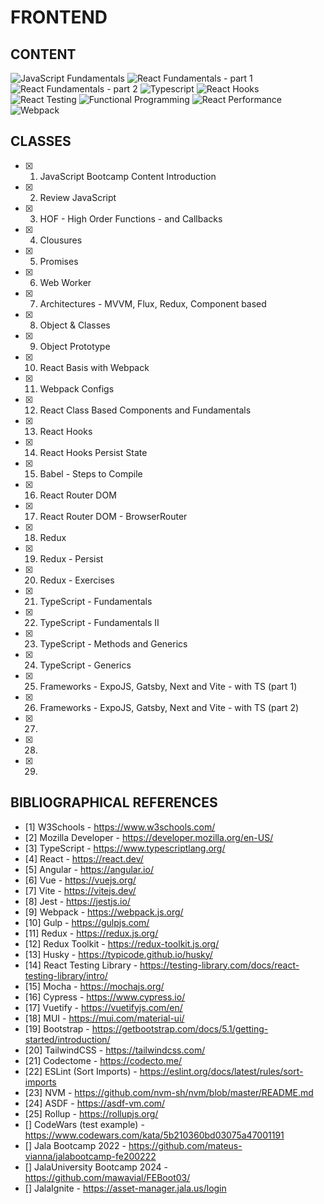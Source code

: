 # FRONTEND

## CONTENT

![JavaScript Fundamentals](assets/images/js_fundamentals.png)
![React Fundamentals - part 1](assets/images/react_fundamentals_part1.png)
![React Fundamentals - part 2](assets/images/react_fundamentals_part2.png)
![Typescript](assets/images/typescript.png)
![React Hooks](assets/images/react_hooks.png)
![React Testing](assets/images/react_testing.png)
![Functional Programming](assets/images/functional_programming.png)
![React Performance](assets/images/react_performance.png)
![Webpack](assets/images/webpack.png)

## CLASSES

- [x] 1. JavaScript Bootcamp Content Introduction
- [x] 2. Review JavaScript
- [x] 3. HOF - High Order Functions - and Callbacks
- [x] 4. Clousures
- [x] 5. Promises
- [x] 6. Web Worker
- [x] 7. Architectures - MVVM, Flux, Redux, Component based
- [x] 8. Object & Classes
- [x] 9. Object Prototype
- [x] 10. React Basis with Webpack
- [x] 11. Webpack Configs
- [x] 12. React Class Based Components and Fundamentals
- [x] 13. React Hooks
- [x] 14. React Hooks Persist State
- [x] 15. Babel - Steps to Compile
- [x] 16. React Router DOM
- [x] 17. React Router DOM - BrowserRouter
- [x] 18. Redux
- [x] 19. Redux - Persist
- [x] 20. Redux - Exercises
- [x] 21. TypeScript - Fundamentals
- [x] 22. TypeScript - Fundamentals II
- [x] 23. TypeScript - Methods and Generics
- [x] 24. TypeScript - Generics
- [x] 25. Frameworks - ExpoJS, Gatsby, Next and Vite - with TS (part 1)
- [x] 26. Frameworks - ExpoJS, Gatsby, Next and Vite - with TS (part 2)
- [x] 27.
- [x] 28.
- [x] 29.

## BIBLIOGRAPHICAL REFERENCES

- [1] W3Schools - https://www.w3schools.com/
- [2] Mozilla Developer - https://developer.mozilla.org/en-US/
- [3] TypeScript - https://www.typescriptlang.org/
- [4] React - https://react.dev/
- [5] Angular - https://angular.io/
- [6] Vue - https://vuejs.org/
- [7] Vite - https://vitejs.dev/
- [8] Jest - https://jestjs.io/
- [9] Webpack - https://webpack.js.org/
- [10] Gulp - https://gulpjs.com/
- [11] Redux - https://redux.js.org/
- [12] Redux Toolkit - https://redux-toolkit.js.org/
- [13] Husky - https://typicode.github.io/husky/
- [14] React Testing Library - https://testing-library.com/docs/react-testing-library/intro/
- [15] Mocha - https://mochajs.org/
- [16] Cypress - https://www.cypress.io/
- [17] Vuetify - https://vuetifyjs.com/en/
- [18] MUI - https://mui.com/material-ui/
- [19] Bootstrap - https://getbootstrap.com/docs/5.1/getting-started/introduction/
- [20] TailwindCSS - https://tailwindcss.com/
- [21] Codectome - https://codecto.me/
- [22] ESLint (Sort Imports) - https://eslint.org/docs/latest/rules/sort-imports
- [23] NVM - https://github.com/nvm-sh/nvm/blob/master/README.md
- [24] ASDF - https://asdf-vm.com/
- [25] Rollup - https://rollupjs.org/
- [] CodeWars (test example) - https://www.codewars.com/kata/5b210360bd03075a47001191
- [] Jala Bootcamp 2022 - https://github.com/mateus-vianna/jalabootcamp-fe200222
- [] JalaUniversity Bootcamp 2024 - https://github.com/mawavial/FEBoot03/
- [] JalaIgnite - https://asset-manager.jala.us/login
